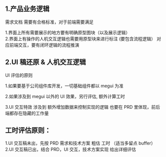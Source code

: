 ## 1.产品业务逻辑

需求文档 需要有合格标准，对于前端需要满足

1.界面上所有需要展示的地方要有明确原型图块（以及展示逻辑）  
2.界面上有操作的人机交互逻辑也需要用原型块来进行标注 (要包含流程逻辑）
对应前端交互，要有闭环逻辑的流程推演

## 2.UI 稿还原 & 人机交互逻辑

UI 评估的原则

1.如果要基于公司组件库开发，一切基础组件都以 megui 为准

2.如果涉及到 megui 以外的 UI 效果，另行评估, 额外计算工时

3.UI 交互特效 涉及到 额外增加数据来控制实现的逻辑 也要在 PRD 里体现，前后端都存在隐藏的工作量

## 工时评估原则：

1.UI 交互稿未出，先按 PRD 需求和技术方案 粗估 工时 （适当多留点 buffer）
2.UI 交互稿已出，结合 PRD，UI 交互，技术方案实现 给出详细评估
